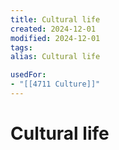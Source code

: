 ```yaml
---
title: Cultural life
created: 2024-12-01
modified: 2024-12-01
tags: 
alias: Cultural life

usedFor:
- "[[4711 Culture]]"
---
```

# Cultural life
